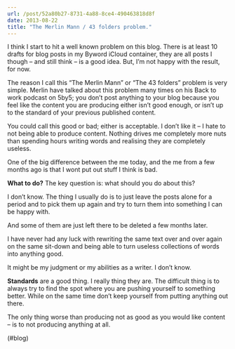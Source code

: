 ```yaml
---
url: /post/52a80b27-8731-4a88-8ce4-490463818d8f
date: 2013-08-22
title: "The Merlin Mann / 43 folders problem."
---
```


I think I start to hit a well known problem on this blog. There is at least 10 drafts for blog posts in my Byword iCloud container, they are all posts I though – and still think – is a good idea. But, I&#8217;m not happy with the result, for now.



The reason I call this &#8220;The Merlin Mann&#8221; or &#8220;The 43 folders&#8221; problem is very simple. Merlin have talked about this problem many times on his Back to work podcast on 5by5; you don&#8217;t post anything to your blog because you feel like the content you are producing either isn&#8217;t good enough, or isn&#8217;t up to the standard of your previous published content.



You could call this good or bad; either is acceptable. I don&#8217;t like it – I hate to not being able to produce content. Nothing drives me completely more nuts than spending hours writing words and realising they are completely useless.



One of the big difference between the me today, and the me from a few months ago is that I wont put out stuff I think is bad.



**What to do?** The key question is: what should you do about this?



I don&#8217;t know. The thing I usually do is to just leave the posts alone for a period and to pick them up again and try to turn them into something I can be happy with.



And some of them are just left there to be deleted a few months later.



I have never had any luck with rewriting the same text over and over again on the same sit-down and being able to turn useless collections of words into anything good.



It might be my judgment or my abilities as a writer. I don&#8217;t know.



**Standards** are a good thing. I really thing they are. The difficult thing is to always try to find the spot where you are pushing yourself to something better. While on the same time don&#8217;t keep yourself from putting anything out there.



The only thing worse than producing not as good as you would like content – is to not producing anything at all.



(#blog)